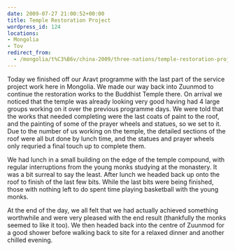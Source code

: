 ```yaml
---
date: 2009-07-27 21:00:52+00:00
title: Temple Restoration Project
wordpress_id: 124
locations:
- Mongolia
- Tov
redirect_from:
  - /mongolia/t%C3%B6v/china-2009/three-nations/temple-restoration-project/
---
```


Today we finished off our Aravt programme with the last part of the service project work here in Mongolia. We made our way back into Zuunmod to continue the restoration works to the Buddhist Temple there. On arrival we noticed that the temple was already looking very good having had 4 large groups working on it over the previous programme days. We were told that the works that needed completing were the last coats of paint to the roof, and the painting of some of the prayer wheels and statues, so we set to it. Due to the number of us working on the temple, the detailed sections of the roof were all but done by lunch time, and the statues and prayer wheels only requried a final touch up to complete them.

We had lunch in a small building on the edge of the temple compound, with regular interruptions from the young monks studying at the monastery. It was a bit surreal to say the least. After lunch we headed back up onto the roof to finish of the last few bits. While the last bits were being finished, those with nothing left to do spent time playing basketball with the young monks.

At the end of the day, we all felt that we had actually achieved something worthwhile and were very pleased with the end result (thankfully the monks seemed to like it too). We then headed back into the centre of Zuunmod for a good shower before walking back to site for a relaxed dinner and another chilled evening.
